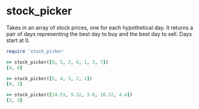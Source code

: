 # stock_picker
Takes in an array of stock prices, one for each hypothetical day. It returns a pair of days representing the best day to buy and the best day to sell. Days start at 0.

```ruby
require 'stock_picker'

>> stock_picker([9, 5, 2, 6, 1, 3, 7])
[4, 6]

>> stock_picker([5, 4, 3, 2, 1])
[0, 1] 

>> stock_picker([14.53, 9.22, 3.6, 10.22, 4.4])
[2, 3]
```
